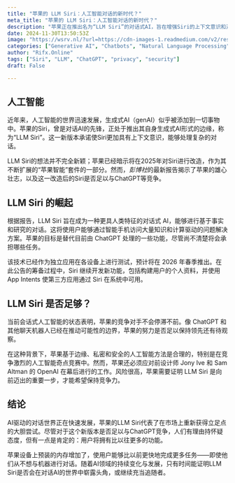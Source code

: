 ```yaml
---
title: "苹果的 LLM Siri：人工智能对话的新时代？"
meta_title: "苹果的 LLM Siri：人工智能对话的新时代？"
description: "苹果正在推出名为“LLM Siri”的对话式AI，旨在增强Siri的上下文意识和对复杂对话的处理能力。该技术预计将在2026年春季发布，目标是取代部分由ChatGPT处理的功能。尽管苹果在AI领域的隐私和安全方法具有优势，但面临激烈竞争，特别是来自OpenAI等公司的挑战。LLM Siri的成功与否仍待观察，用户将获得更多功能。"
date: 2024-11-30T13:50:53Z
image: "https://wsrv.nl/?url=https://cdn-images-1.readmedium.com/v2/resize:fit:800/0*yC6PlDG4v97TGfqm"
categories: ["Generative AI", "Chatbots", "Natural Language Processing"]
author: "Rifx.Online"
tags: ["Siri", "LLM", "ChatGPT", "privacy", "security"]
draft: False

---
```


## 人工智能





近年来，人工智能的世界迅速发展，生成式AI（genAI）似乎被添加到一切事物中。苹果的Siri，曾是对话AI的先锋，正处于推出其自身生成式AI形式的边缘，称为“LLM Siri”。这一新版本承诺使Siri更加具有上下文意识，能够处理复杂的对话。

LLM Siri的想法并不完全新颖；苹果已经暗示将在2025年对Siri进行改造，作为其不断扩展的“苹果智能”套件的一部分。然而，*彭博社*的最新报告揭示了苹果的雄心壮志，以及这一改造后的Siri是否足以与ChatGPT等竞争。

## LLM Siri 的崛起

根据报告，LLM Siri 旨在成为一种更具人类特征的对话式 AI，能够进行基于事实和研究的对话。这将使用户能够通过智能手机访问大量知识和计算驱动的问题解决方案。苹果的目标是替代目前由 ChatGPT 处理的一些功能，尽管尚不清楚将会承担哪些任务。

该技术已经作为独立应用在各设备上进行测试，预计将在 2026 年春季推出。在此公告的筹备过程中，Siri 继续开发新功能，包括构建用户的个人资料，并使用 App Intents 使第三方应用通过 Siri 在系统中可用。

## LLM Siri 是否足够？

当前会话式人工智能的状态表明，苹果的竞争对手不会停滞不前。像 ChatGPT 和其他聊天机器人已经在推动可能性的边界，苹果的努力是否足以保持领先还有待观察。

在这种背景下，苹果基于边缘、私密和安全的人工智能方法是合理的，特别是在竞争激烈的人工智能奇点竞赛中。然而，苹果还必须应对前设计师 Jony Ive 和 Sam Altman 的 OpenAI 在幕后进行的工作。风险很高，苹果需要证明 LLM Siri 是向前迈出的重要一步，才能希望保持竞争力。

## 结论

AI驱动的对话世界正在快速发展，苹果的LLM Siri代表了在市场上重新获得立足点的大胆尝试。尽管对于这个新版本是否足以与ChatGPT竞争，人们有理由持怀疑态度，但有一点是肯定的：用户将拥有比以往更多的功能。

苹果设备上预装的内存增加了，使用户能够比以前更快地完成更多任务——即使他们从不想与机器进行对话。随着AI领域的持续变化与发展，只有时间能证明LLM Siri是否会在对话AI的世界中崭露头角，或继续充当追随者。

